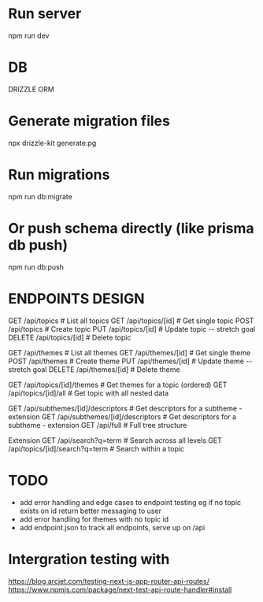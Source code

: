 # Run server

npm run dev

# DB

DRIZZLE ORM

# Generate migration files

npx drizzle-kit generate:pg

# Run migrations

npm run db:migrate

# Or push schema directly (like prisma db push)

npm run db:push

# ENDPOINTS DESIGN

GET /api/topics # List all topics
GET /api/topics/[id] # Get single topic
POST /api/topics # Create topic
PUT /api/topics/[id] # Update topic -- stretch goal
DELETE /api/topics/[id] # Delete topic

GET /api/themes # List all themes
GET /api/themes/[id] # Get single theme
POST /api/themes # Create theme
PUT /api/themes/[id] # Update theme -- stretch goal
DELETE /api/themes/[id] # Delete theme

GET /api/topics/[id]/themes # Get themes for a topic (ordered)
GET /api/topics/[id]/all # Get topic with all nested data

GET /api/subthemes/[id]/descriptors # Get descriptors for a subtheme - extension
GET /api/subthemes/[id]/descriptors # Get descriptors for a subtheme - extension
GET /api/full # Full tree structure

Extension
GET /api/search?q=term # Search across all levels
GET /api/topics/[id]/search?q=term # Search within a topic

# TODO

- add error handling and edge cases to endpoint testing eg if no topic exists on id return better messaging to user
- add error handling for themes with no topic id
- add endpoint.json to track all endpoints, serve up on /api

# Intergration testing with

https://blog.arcjet.com/testing-next-js-app-router-api-routes/
https://www.npmjs.com/package/next-test-api-route-handler#install
